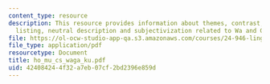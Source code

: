 ```yaml
---
content_type: resource
description: This resource provides information about themes, contrast, exhaustive
  listing, neutral description and subjectivization related to Wa and Ga.
file: https://ol-ocw-studio-app-qa.s3.amazonaws.com/courses/24-946-linguistic-theory-and-the-japanese-language-fall-2004/424084244f32a7eb07cf2bd2396e859d_ho_mu_cs_waga_ku.pdf
file_type: application/pdf
resourcetype: Document
title: ho_mu_cs_waga_ku.pdf
uid: 42408424-4f32-a7eb-07cf-2bd2396e859d
---
```

